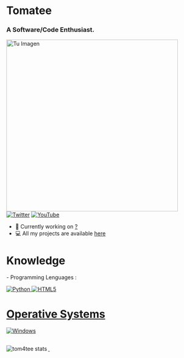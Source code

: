<h1 align= "left"> Tomatee </h1>
<h3 align="left">A Software/Code Enthusiast.</h3>
<img align="left" width=450" src= "https://cdn.discordapp.com/attachments/1175937287037661246/1193697031609389226/f07145b7291563434cabe1c94e77b2ea.jpg?ex=65ada7fe&is=659b32fe&hm=3b66db9f49944bdeb70d4f4d4c6f06d88b560e444934abe21c680b229dcb7a1e&" alt="Tu Imagen">

[![Twitter](https://img.shields.io/badge/Twitter-1D9BF0?style=for-the-badge&logo=twitter&logoColor=white)](https://twitter.com/Tom4tee)
[![YouTube](https://img.shields.io/badge/YouTube-FF0000?style=for-the-badge&logo=youtube&logoColor=white)](https://youtube.com/@NotTom4te)

- 🌱 Currently working on [?](https://github.com/tom4tee)
- 💻 All my projects are available [here](https://github.com/tom4tee?tab=repositories)

<h1 align= "left"> Knowledge</h1>
  - Programming Lenguages :
<p align="left"> <a href="https://www.python.org/doc/" target="_blank"> <img src="https://img.shields.io/badge/Python-ffd966?style=for-the-badge&logo=python&logoColor=white" alt="Python"/> </a> <a href="https://developer.mozilla.org/es/docs/Glossary/HTML5" target="_blank"> <img src="https://img.shields.io/badge/CSS-ff5301?style=for-the-badge&logo=html5&logoColor=white" alt="HTML5"/>

<h1 align= "left"> Operative Systems</h1>

 ![Windows](https://img.shields.io/badge/Windows10/11-0078D6?style=for-the-badge&logo=windows&logoColor=white)

##

<p>&nbsp;<img align="left" src="https://github-readme-stats.vercel.app/api?username=tom4tee&show_icons=true&locale=es" alt="tom4tee stats" /></p>
